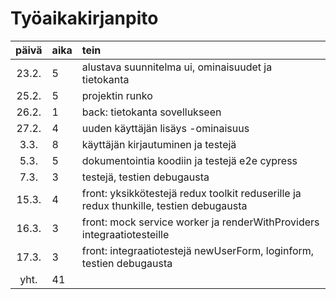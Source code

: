 # Työaikakirjanpito

| päivä | aika | tein   |
| :----:|:-----|:-----|
| 23.2. | 5    | alustava suunnitelma ui, ominaisuudet ja tietokanta |
| 25.2. | 5    | projektin runko |
| 26.2. | 1    | back: tietokanta sovellukseen | 
| 27.2. | 4    | uuden käyttäjän lisäys -ominaisuus |
|  3.3. | 8    | käyttäjän kirjautuminen ja testejä |
|  5.3. | 5    | dokumentointia koodiin ja testejä e2e cypress |
|  7.3. | 3    | testejä, testien debugausta |
| 15.3. | 4    | front: yksikkötestejä redux toolkit reduserille ja redux thunkille, testien debugausta |
| 16.3. | 3    | front: mock service worker ja renderWithProviders integraatiotesteille |
| 17.3. | 3    | front: integraatiotestejä newUserForm, loginform, testien debugausta |
| yht.  | 41   | |
